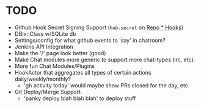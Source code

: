# TODO

* Github Hook Secret Signing Support (`hub.secret` on
    [Repo * Hooks](http://developer.github.com/v3/repos/hooks/))
* DBIx::Class w/SQLite db
* Settings/config for what github events to 'say' in chatroom?
* Jenkins API Integration
* Make the '/' page look better (good)
* Make Chat modules more generic to support more chat-types (irc, etc).
* More fun Chat Modules/Plugins
* HookActor that aggregates all types of certain actions daily/weekly/monthly?
    - 'gh activity today' would maybe show PRs closed for the day, etc.
* Git Deploy/Merge Support
    - 'panky deploy blah blah blah' to deploy stuff
